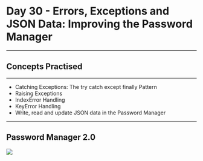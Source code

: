 # Day 30 - Errors, Exceptions and JSON Data: Improving the Password Manager
___
## Concepts Practised
___
* Catching Exceptions: The try catch except finally Pattern
* Raising Exceptions
* IndexError Handling
* KeyError Handling
* Write, read and update JSON data in the Password Manager
___
## Password Manager 2.0
![](https://user-images.githubusercontent.com/98851253/155762618-0213df0c-ff0e-4ce1-bd8a-ddd53a546f42.gif)
